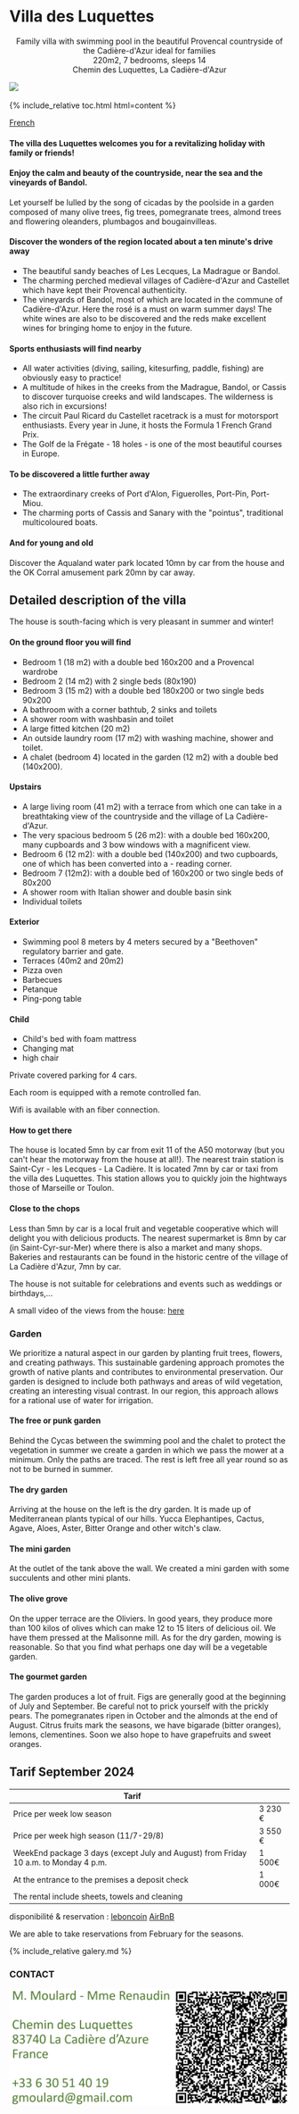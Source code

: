 
# Villa des Luquettes

<center>
Family villa with swimming pool in the beautiful Provencal countryside of the Cadière-d'Azur ideal for families
<BR>
220m2, 7 bedrooms, sleeps 14
<BR>
Chemin des Luquettes, La Cadière-d'Azur
</center>

![](img/DSC_0068_6.JPG)

{% include_relative toc.html html=content  %}

[French](index_fr)
 
#### The villa des Luquettes welcomes you for a revitalizing holiday with family or friends!

#### Enjoy the calm and beauty of the countryside, near the sea and the vineyards of Bandol.
Let yourself be lulled by the song of cicadas by the poolside in a garden composed of many olive trees, fig trees, pomegranate trees, almond trees and flowering oleanders, plumbagos and bougainvilleas. 

#### Discover the wonders of the region located about a ten minute's drive away

- The beautiful sandy beaches of Les Lecques, La Madrague or Bandol.
- The charming perched medieval villages of Cadière-d'Azur and Castellet which have kept their Provencal authenticity.
- The vineyards of Bandol, most of which are located in the commune of Cadière-d'Azur. Here the rosé is a must on warm summer days! The white wines are also to be discovered and the reds make excellent wines for bringing home to enjoy in the future.

#### Sports enthusiasts will find nearby

- All water activities (diving, sailing, kitesurfing, paddle, fishing) are obviously easy to practice! 
- A multitude of hikes in the creeks from the Madrague, Bandol, or Cassis to discover turquoise creeks and wild landscapes. The wilderness is also rich in excursions!
- The circuit Paul Ricard du Castellet racetrack is a must for motorsport enthusiasts. Every year in June, it hosts the Formula 1 French Grand Prix.
- The Golf de la Frégate - 18 holes - is one of the most beautiful courses in Europe.

#### To be discovered a little further away

- The extraordinary creeks of Port d'Alon, Figuerolles, Port-Pin, Port- Miou. 
- The charming ports of Cassis and Sanary with the "pointus", traditional multicoloured boats.


#### And for young and old

Discover the Aqualand water park located 10mn by car from the house and the OK Corral amusement park 20mn by car away.


## Detailed description of the villa

The house is south-facing which is very pleasant in summer and winter!

#### On the ground floor you will find

- Bedroom 1 (18 m2) with a double bed 160x200 and a Provencal wardrobe 
- Bedroom 2 (14 m2) with 2 single beds (80x190)
- Bedroom 3 (15 m2) with a double bed 180x200 or two single beds 90x200 
- A bathroom with a corner bathtub, 2 sinks and toilets
- A shower room with washbasin and toilet
- A large fitted kitchen (20 m2)
- An outside laundry room (17 m2) with washing machine, shower and toilet.
- A chalet (bedroom 4) located in the garden (12 m2) with a double bed (140x200).  

#### Upstairs

- A large living room (41 m2) with a terrace from which one can take in a breathtaking view of the countryside and the village of La Cadière-d'Azur. 
- The very spacious bedroom 5 (26 m2): with a double bed 160x200, many cupboards and 3 bow windows with a magnificent view. 
- Bedroom 6 (12 m2): with a double bed (140x200) and two cupboards, one of which has been converted into a - reading corner.
- Bedroom 7 (12m2): with a double bed of 160x200 or two single beds of 80x200
- A shower room with Italian shower and double basin sink
- Individual toilets

#### Exterior

- Swimming pool 8 meters by 4 meters secured by a "Beethoven" regulatory barrier and gate.
- Terraces (40m2 and 20m2)
- Pizza oven
- Barbecues
- Petanque
- Ping-pong table 


#### Child

- Child's bed with foam mattress  
- Changing mat
- high chair

Private covered parking for 4 cars. 

Each room is equipped with a remote controlled fan. 

Wifi is available with an fiber connection.  


#### How to get there

The house is located 5mn by car from exit 11 of the A50 motorway (but you can't hear the motorway from the house at all!).
The nearest train station is Saint-Cyr - les Lecques - La Cadière. It is located 7mn by car or taxi from the villa des Luquettes. This station allows you to quickly join the hightways those of Marseille or Toulon.

#### Close to the chops

Less than 5mn by car is a local fruit and vegetable cooperative which will delight you with delicious products. 
The nearest supermarket is 8mn by car (in Saint-Cyr-sur-Mer) where there is also a market and many shops.
Bakeries and restaurants can be found in the historic centre of the village of La Cadière d'Azur, 7mn by car.

The house is not suitable for celebrations and events such as weddings or birthdays,...

A small video of the views from the house:  [here](https://youtu.be/AcLem2M6H9)

### Garden

We prioritize a natural aspect in our garden by planting fruit trees, flowers, and creating pathways. This sustainable gardening approach promotes the growth of native plants and contributes to environmental preservation. Our garden is designed to include both pathways and areas of wild vegetation, creating an interesting visual contrast. In our region, this approach allows for a rational use of water for irrigation.

#### The free or punk garden
Behind the Cycas between the swimming pool and the chalet to protect the vegetation in summer we create a garden in which we pass the mower at a minimum. Only the paths are traced. The rest is left free all year round so as not to be burned in summer.
#### The dry garden
Arriving at the house on the left is the dry garden. It is made up of Mediterranean plants typical of our hills. Yucca Elephantipes, Cactus, Agave, Aloes, Aster, Bitter Orange and other witch's claw.
#### The mini garden
At the outlet of the tank above the wall. We created a mini garden with some succulents and other mini plants.
#### The olive grove
On the upper terrace are the Oliviers. In good years, they produce more than 100 kilos of olives which can make 12 to 15 liters of delicious oil. We have them pressed at the Malisonne mill. As for the dry garden, mowing is reasonable. So that you find what perhaps one day will be a vegetable garden.
#### The gourmet garden
The garden produces a lot of fruit. Figs are generally good at the beginning of July and September. Be careful not to prick yourself with the prickly pears. The pomegranates ripen in October and the almonds at the end of August. Citrus fruits mark the seasons, we have bigarade (bitter oranges), lemons, clementines. Soon we also hope to have grapefruits and sweet oranges.

## Tarif September 2024 

|Tarif||
|-|-|
|Price per week low season|3 230 €|
|Price per week high season (11/7-29/8)|3 550 €|
|WeekEnd package 3 days (except July and August) from Friday 10 a.m. to Monday 4 p.m.  |1 500€|
|At the entrance to the premises a deposit check |1 000€|
|The rental include sheets, towels and cleaning||

disponibilité & reservation : [leboncoin](https://www.leboncoin.fr/locations_gites/2278518995.htm)
[AirBnB](airbnb.com/h/villadesluquettes)

We are able to take reservations from February for the seasons.

{% include_relative galery.md %}

### CONTACT

![](img/qrcode.jpg)




<script>
    document.write(navigator.language);
</script>



